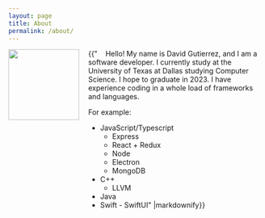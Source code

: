 ```yaml
---
layout: page
title: About
permalink: /about/
---
```


<image src="/assets/niagara.jpg" style="width:10em; vertical-align: top"/>
<div style="display:inline-block; width:calc(100% - 12em); padding-left:1em">
{{"&nbsp;&nbsp;&nbsp;&nbsp;Hello! My name is David Gutierrez, and I am a software developer. I currently study at the University of Texas at Dallas studying Computer Science. I hope to graduate in 2023. I have experience coding in a whole load of frameworks and languages.

For example:

-   JavaScript/Typescript
    -   Express
    -   React + Redux
    -   Node
    -   Electron
    -   MongoDB
-   C++
    -   LLVM
-   Java
-   Swift - SwiftUI" |markdownify}}
</div>
